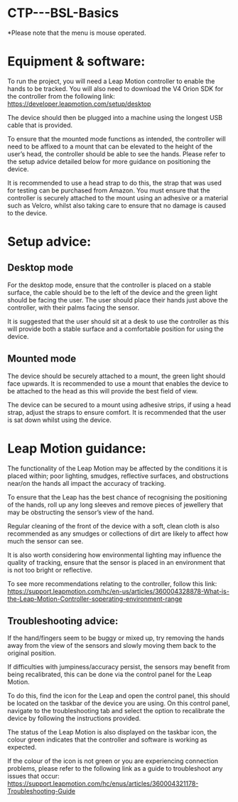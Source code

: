 # CTP---BSL-Basics
*Please note that the menu is mouse operated.
# Equipment & software:
To run the project, you will need a Leap Motion controller to enable the hands to be tracked.
You will also need to download the V4 Orion SDK for the controller from the following link:
https://developer.leapmotion.com/setup/desktop

The device should then be plugged into a machine using the longest USB cable that is provided.

To ensure that the mounted mode functions as intended, the controller will need to be affixed to a mount
that can be elevated to the height of the user’s head, the controller should be able to see the hands.
Please refer to the setup advice detailed below for more guidance on positioning the device.

It is recommended to use a head strap to do this, the strap that was used for testing can be purchased
from Amazon. You must ensure that the controller is securely attached to the mount using an adhesive or
a material such as Velcro, whilst also taking care to ensure that no damage is caused to the device.

# Setup advice:
## Desktop mode
For the desktop mode, ensure that the controller is placed on a stable surface, the cable should be to the
left of the device and the green light should be facing the user. The user should place their hands just
above the controller, with their palms facing the sensor.

It is suggested that the user should sit at a desk to use the controller as this will provide both a stable
surface and a comfortable position for using the device.

## Mounted mode
The device should be securely attached to a mount, the green light should face upwards. It is
recommended to use a mount that enables the device to be attached to the head as this will provide the
best field of view.

The device can be secured to a mount using adhesive strips, if using a head strap, adjust the straps to
ensure comfort. It is recommended that the user is sat down whilst using the device.

# Leap Motion guidance:
The functionality of the Leap Motion may be affected by the conditions it is placed within; poor lighting,
smudges, reflective surfaces, and obstructions near/on the hands all impact the accuracy of tracking.

To ensure that the Leap has the best chance of recognising the positioning of the hands, roll up any long
sleeves and remove pieces of jewellery that may be obstructing the sensor’s view of the hand.

Regular cleaning of the front of the device with a soft, clean cloth is also recommended as any smudges or
collections of dirt are likely to affect how much the sensor can see.

It is also worth considering how environmental lighting may influence the quality of tracking, ensure that
the sensor is placed in an environment that is not too bright or reflective.

To see more recommendations relating to the controller, follow this link:
https://support.leapmotion.com/hc/en-us/articles/360004328878-What-is-the-Leap-Motion-Controller-soperating-environment-range

## Troubleshooting advice:
If the hand/fingers seem to be buggy or mixed up, try removing the hands away from the view of the
sensors and slowly moving them back to the original position.

If difficulties with jumpiness/accuracy persist, the sensors may benefit from being recalibrated, this can be
done via the control panel for the Leap Motion.

To do this, find the icon for the Leap and open the control panel, this should be located on the taskbar of
the device you are using. On this control panel, navigate to the troubleshooting tab and select the option
to recalibrate the device by following the instructions provided.

The status of the Leap Motion is also displayed on the taskbar icon, the colour green indicates that the
controller and software is working as expected.

If the colour of the icon is not green or you are experiencing connection problems, please refer to the
following link as a guide to troubleshoot any issues that occur: https://support.leapmotion.com/hc/enus/articles/360004321178-Troubleshooting-Guide
